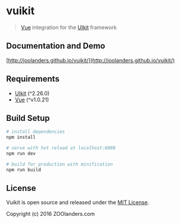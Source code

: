 # vuikit

> [Vue](http://vuejs.org/) integration for the [UIkit](http://getuikit.com) framework

## Documentation and Demo
[http://joolanders.github.io/vuikit/](http://joolanders.github.io/vuikit/)

## Requirements
* [UIkit](http://getuikit.com/) (^2.26.0)
* [Vue](http://vuejs.org/) (^v1.0.21)

## Build Setup

``` bash
# install dependencies
npm install

# serve with hot reload at localhost:8080
npm run dev

# build for production with minification
npm run build
```

## License
Vuikit is open source and released under the [MIT License](LICENSE.md).

Copyright (c) 2016 ZOOlanders.com
